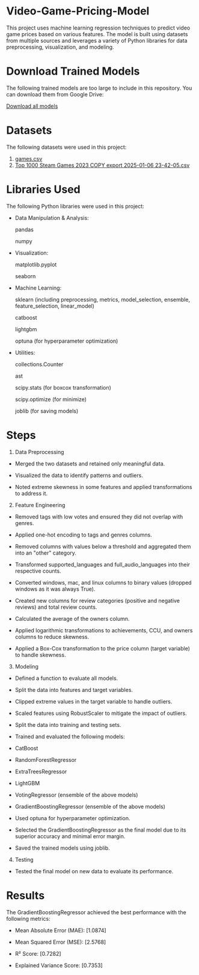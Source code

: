 # Video-Game-Pricing-Model
This project uses machine learning regression techniques to predict video game prices based on various features. The model is built using datasets from multiple sources and leverages a variety of Python libraries for data preprocessing, visualization, and modeling.

# __Download Trained Models__

The following trained models are too large to include in this repository. You can download them from Google Drive:

[Download all models](https://drive.google.com/drive/folders/1xS1gMfZrAwTSeyxAv8TaN1Z83MSh25Es?usp=sharing)

# __Datasets__
The following datasets were used in this project:
1. [games.csv](https://cdn-lfs.hf.co/repos/ea/91/ea91ddc132bbc09ba285428fb62ad8a1445f095f374365f846d0916e373ea7c6/c755572b804a5c43f4f005aacef23cadfe92ae77d03daebf908d521c81285821?response-content-disposition=attachment%3B+filename*%3DUTF-8%27%27games.csv%3B+filename%3D%22games.csv%22%3B&response-content-type=text%2Fcsv&Expires=1735972680&Policy=eyJTdGF0ZW1lbnQiOlt7IkNvbmRpdGlvbiI6eyJEYXRlTGVzc1RoYW4iOnsiQVdTOkVwb2NoVGltZSI6MTczNTk3MjY4MH19LCJSZXNvdXJjZSI6Imh0dHBzOi8vY2RuLWxmcy5oZi5jby9yZXBvcy9lYS85MS9lYTkxZGRjMTMyYmJjMDliYTI4NTQyOGZiNjJhZDhhMTQ0NWYwOTVmMzc0MzY1Zjg0NmQwOTE2ZTM3M2VhN2M2L2M3NTU1NzJiODA0YTVjNDNmNGYwMDVhYWNlZjIzY2FkZmU5MmFlNzdkMDNkYWViZjkwOGQ1MjFjODEyODU4MjE%7EcmVzcG9uc2UtY29udGVudC1kaXNwb3NpdGlvbj0qJnJlc3BvbnNlLWNvbnRlbnQtdHlwZT0qIn1dfQ__&Signature=sA38oeL7QgSgr11FrQMgjop4jqkYudUyPSNHDm4RanwRieAzXW4wr5pBkZ5Pn2XD1JhiBOgVu6UtQCE860kwAG6qXcSGinBL4u5TRsFWnJigNK4BL0JZ3VTvUgAmejsB5O06-kF9VRhYhc%7EYZNyOIMGI7GdNgMroNRDJUk9a%7E2iEp5hIh%7EYmwxyh82QELTT%7EWI3uOiBbyg-1P4uQ9xG6P3s-b6PoBNEe3lXgEsBuSjTHZ25pUaslfQH7Y4ZxofZnxZ6ht9HED-Ymh4%7EcdARQK0RUdE733LPNuDTaR6InsLZ6rLC9N5Nky7RCiG61q3hbU%7Ea45q3jrwHnCXPJIPHngg__&Key-Pair-Id=K3RPWS32NSSJCE)
2. [Top 1000 Steam Games 2023 COPY export 2025-01-06 23-42-05.csv](https://gigasheet-export-uploads.s3.amazonaws.com/97111ccf_6424_4cbb_b959_4526a4d3edf9-20250106234210.zip?X-Amz-Algorithm=AWS4-HMAC-SHA256&X-Amz-Credential=AKIAXTOLCDI7G5IZZAUQ%2F20250106%2Fus-east-1%2Fs3%2Faws4_request&X-Amz-Date=20250106T234221Z&X-Amz-Expires=1800&X-Amz-SignedHeaders=host&response-content-disposition=attachment%3B%20filename%3D%22Top%201000%20Steam%20Games%202023%20COPY%20export%202025-01-06%2023-42-05.zip%22&X-Amz-Signature=19a9ec6605bcca9862ad64f12451f6ad71f281fc0c57adf300e75415a6784694)

# __Libraries Used__
The following Python libraries were used in this project:

 - Data Manipulation & Analysis:

   pandas

   numpy

 - Visualization:

   matplotlib.pyplot

   seaborn

 - Machine Learning:

   sklearn (including preprocessing, metrics, model_selection, ensemble, feature_selection, linear_model)

   catboost

   lightgbm

   optuna (for hyperparameter optimization)

 - Utilities:

   collections.Counter

   ast

   scipy.stats (for boxcox transformation)

   scipy.optimize (for minimize)

   joblib (for saving models)

# __Steps__
1. Data Preprocessing
 - Merged the two datasets and retained only meaningful data.

 - Visualized the data to identify patterns and outliers.

 - Noted extreme skewness in some features and applied transformations to address it.

2. Feature Engineering
 - Removed tags with low votes and ensured they did not overlap with genres.

 - Applied one-hot encoding to tags and genres columns.

 - Removed columns with values below a threshold and aggregated them into an "other" category.

 - Transformed supported_languages and full_audio_languages into their respective counts.

 - Converted windows, mac, and linux columns to binary values (dropped windows as it was always True).

 - Created new columns for review categories (positive and negative reviews) and total review counts.

 - Calculated the average of the owners column.

 - Applied logarithmic transformations to achievements, CCU, and owners columns to reduce skewness.

 - Applied a Box-Cox transformation to the price column (target variable) to handle skewness.

3. Modeling
 - Defined a function to evaluate all models.

 - Split the data into features and target variables.

 - Clipped extreme values in the target variable to handle outliers.

 - Scaled features using RobustScaler to mitigate the impact of outliers.

 - Split the data into training and testing sets.

 - Trained and evaluated the following models:

  - CatBoost

  - RandomForestRegressor

  - ExtraTreesRegressor

  - LightGBM

  - VotingRegressor (ensemble of the above models)

  - GradientBoostingRegressor (ensemble of the above models)

  - Used optuna for hyperparameter optimization.

  - Selected the GradientBoostingRegressor as the final model due to its superior accuracy and minimal error margin.

  - Saved the trained models using joblib.

4. Testing
 - Tested the final model on new data to evaluate its performance.

# __Results__
The GradientBoostingRegressor achieved the best performance with the following metrics:

 - Mean Absolute Error (MAE): [1.0874]

 - Mean Squared Error (MSE): [2.5768]

 - R² Score: [0.7282]

 - Explained Variance Score: [0.7353]
